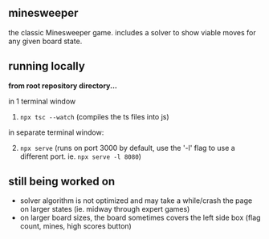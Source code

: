 ## minesweeper

the classic Minesweeper game. includes a solver to show viable moves for any given board state.

## running locally

**from root repository directory...**

in 1 terminal window

1. `npx tsc --watch` (compiles the ts files into js)

in separate terminal window:

2. `npx serve` (runs on port 3000 by default, use the '-l' flag to use a different port. ie. `npx serve -l 8080`)
 
## still being worked on

- solver algorithm is not optimized and may take a while/crash the page on larger states (ie. midway through expert games)
- on larger board sizes, the board sometimes covers the left side box (flag count, mines, high scores button)
